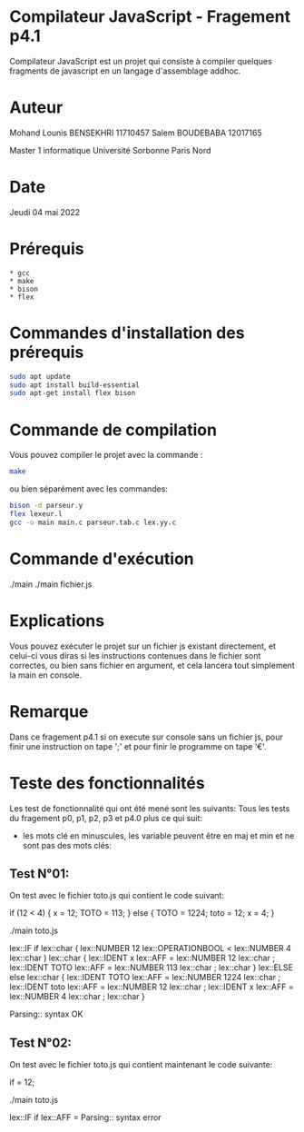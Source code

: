 # Compilateur JavaScript    -   Fragement p4.1
Compilateur JavaScript est un projet qui consiste à compiler quelques fragments de javascript en un langage d'assemblage addhoc.

# Auteur
Mohand Lounis BENSEKHRI     11710457
Salem BOUDEBABA             12017165
		
Master 1 informatique 
Université Sorbonne Paris Nord

# Date
Jeudi 04 mai 2022

# Prérequis
    * gcc
    * make
    * bison
    * flex

# Commandes d'installation des prérequis
```bash 
sudo apt update
sudo apt install build-essential
sudo apt-get install flex bison
```

# Commande de compilation
Vous pouvez compiler le projet avec la commande :
```bash 
make
```

ou bien séparément avec les commandes: 
```bash 
bison -d parseur.y
flex lexeur.l
gcc -o main main.c parseur.tab.c lex.yy.c
```

# Commande d'exécution
./main
./main fichier.js

# Explications
Vous pouvez exécuter le projet sur un fichier js existant directement, et celui-ci vous diras si les instructions contenues dans le fichier sont correctes, ou bien sans fichier en argument, et cela lancera tout simplement la main en console.

# Remarque
Dans ce fragement p4.1 
si on execute sur console sans un fichier js, pour finir une instruction on tape ';' et pour finir le programme on tape '€'.

# Teste des fonctionnalités
Les test de fonctionnalité qui ont été mené sont les suivants: 
Tous les tests du fragement p0, p1, p2, p3 et p4.0 plus ce qui suit:

* les mots clé en minuscules, les variable peuvent être en maj et min et ne sont pas des mots clés: 


Test N°01:
----------
On test avec le fichier toto.js qui contient le code suivant: 

if (12 < 4) {
    x = 12;
    TOTO = 113;
} else {
    TOTO = 1224;
    toto = 12;
    x = 4;
}

./main toto.js

lex::IF if
lex::char (
lex::NUMBER 12
lex::OPERATIONBOOL <
lex::NUMBER 4
lex::char )
lex::char {
lex::IDENT x
lex::AFF =
lex::NUMBER 12
lex::char ;
lex::IDENT TOTO
lex::AFF =
lex::NUMBER 113
lex::char ;
lex::char }
lex::ELSE else
lex::char {
lex::IDENT TOTO
lex::AFF =
lex::NUMBER 1224
lex::char ;
lex::IDENT toto
lex::AFF =
lex::NUMBER 12
lex::char ;
lex::IDENT x
lex::AFF =
lex::NUMBER 4
lex::char ;
lex::char }

Parsing:: syntax OK



Test N°02:
----------
On test avec le fichier toto.js qui contient maintenant le code suivante: 

if = 12;

./main toto.js

lex::IF if
lex::AFF =
Parsing:: syntax error